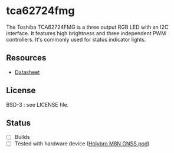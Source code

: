 # tca62724fmg

The Toshiba TCA62724FMG is a three output RGB LED with an I2C interface. 
It features high brightness and three independent PWM controllers.
It's commonly used for status indicator lights.

## Resources
- [Datasheet](https://datasheet.ciiva.com/12276/21212-21811-12276938.pdf)

## License
 BSD-3 : see LICENSE file. 
 
## Status

- [ ] Builds 
- [ ] Tested with hardware device ([Holybro M8N GNSS pod](http://www.holybro.com/product/pixhawk-4-gps-module/))